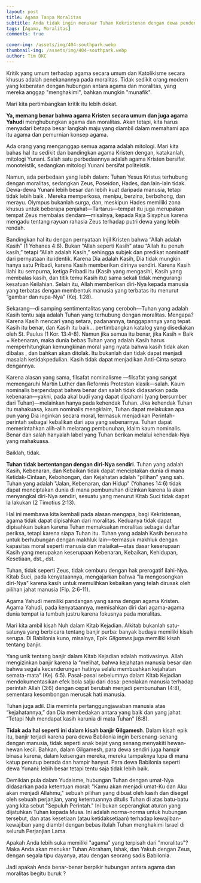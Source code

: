 ```yaml
---
layout: post
title: Agama Tanpa Moralitas
subtitle: Anda tidak ingin menukar Tuhan Kekristenan dengan dewa pendendam seperti Zeus.
tags: [Agama, Moralitas]
comments: true

cover-img: /assets/img/404-southpark.webp
thumbnail-img: /assets/img/404-southpark.webp
author: Tim DKC
---
```



Kritik yang umum terhadap agama secara umum dan Katolikisme secara khusus adalah penekanannya pada moralitas. Tidak sedikit orang modern yang keberatan dengan hubungan antara agama dan moralitas, yang mereka anggap "menghakimi", bahkan mungkin "munafik".

Mari kita pertimbangkan kritik itu lebih dekat.

**Ya, memang benar bahwa agama Kristen secara umum dan juga agama Yahudi** menghubungkan agama dan moralitas. Akan tetapi, kita harus menyadari betapa besar langkah maju yang diambil dalam memahami apa itu agama dan pemurnian konsep agama.

Ada orang yang menganggap semua agama adalah mitologi. Mari kita bahas hal itu sedikit dan bandingkan agama Kristen dengan, katakanlah, mitologi Yunani. Salah satu perbedaannya adalah agama Kristen bersifat monoteistik, sedangkan mitologi Yunani bersifat politeistik.

Namun, ada perbedaan yang lebih dalam: Tuhan Yesus Kristus terhubung dengan moralitas, sedangkan Zeus, Poseidon, Hades, dan lain-lain tidak. Dewa-dewa Yunani lebih besar dan lebih kuat daripada manusia, tetapi tidak lebih baik . Mereka memperkosa, menipu, berzina, berbohong, dan merayu. Olympus bukanlah surga, dan, meskipun Hades memiliki zona khusus untuk beberapa penjahat—Tartarus—tempat itu juga merupakan tempat Zeus membalas dendam—misalnya, kepada Raja Sisyphus karena mengadu tentang rayuan rahasia Zeus terhadap putri dewa yang lebih rendah.

Bandingkan hal itu dengan pernyataan Injil Kristen bahwa “Allah adalah Kasih” (1 Yohanes 4:8). Bukan “Allah seperti Kasih” atau “Allah itu penuh kasih,” tetapi “Allah adalah Kasih,” sehingga subjek dan predikat nominatif dari pernyataan itu identik. Karena Dia adalah Kasih, Dia tidak mungkin hanya satu Pribadi, karena Kasih memberikan dirinya sendiri. Karena Kasih Ilahi itu sempurna, ketiga Pribadi itu (Kasih yang mengasihi, Kasih yang membalas kasih, dan titik temu Kasih itu) sama sekali tidak mengurangi kesatuan Keilahian. Selain itu, Allah memberikan diri-Nya kepada manusia yang terbatas dengan membentuk manusia yang terbatas itu menurut “gambar dan rupa-Nya” (Kej. 1:28).

Sekarang—di samping sentimentalitas yang ceroboh—Tuhan yang adalah Kasih tentu saja adalah Tuhan yang terhubung dengan moralitas. Mengapa? Karena Kasih mencari yang setara, padanannya, tanggapannya yang tepat. Kasih itu benar, dan Kasih itu baik... pertimbangkan katalog yang disediakan oleh St. Paulus (1 Kor. 13:4-8). Namun jika semua itu benar, jika Kasih = Baik = Kebenaran, maka dunia bebas Tuhan yang adalah Kasih harus memperhitungkan kemungkinan moral yang nyata bahwa kasih tidak akan dibalas , dan bahkan akan ditolak. Itu bukanlah dan tidak dapat menjadi masalah ketidakpedulian. Kasih tidak dapat menjadikan Anti-Cinta setara dengannya.

Karena alasan yang sama, filsafat nominalisme —filsafat yang sangat memengaruhi Martin Luther dan Reformis Protestan klasik—salah. Kaum nominalis berpendapat bahwa benar dan salah tidak didasarkan pada kebenaran—yakni, pada akal budi yang dapat dipahami (yang bersumber dari Tuhan)—melainkan hanya pada kehendak Tuhan. Jika kehendak Tuhan itu mahakuasa, kaum nominalis mengklaim, Tuhan dapat melakukan apa pun yang Dia inginkan secara moral, termasuk menjadikan Perintah-perintah sebagai kebalikan dari apa yang sebenarnya. Tuhan dapat memerintahkan alih-alih melarang pembunuhan, klaim kaum nominalis. Benar dan salah hanyalah label yang Tuhan berikan melalui kehendak-Nya yang mahakuasa.

Baiklah, tidak.

**Tuhan tidak bertentangan dengan diri-Nya sendiri**. Tuhan yang adalah Kasih, Kebenaran, dan Kebaikan tidak dapat menciptakan dunia di mana Ketidak-Cintaan, Kebohongan, dan Kejahatan adalah "pilihan" yang sah. Tuhan yang adalah "Jalan, Kebenaran, dan Hidup" (Yohanes 14:6) tidak dapat menciptakan dunia di mana pembunuhan diizinkan karena Ia akan menyangkal diri-Nya sendiri, sesuatu yang menurut Kitab Suci tidak dapat Ia lakukan (2 Timotius 2:13).

Hal ini membawa kita kembali pada alasan mengapa, bagi Kekristenan, agama tidak dapat dipisahkan dari moralitas. Keduanya tidak dapat dipisahkan bukan karena Tuhan memaksakan moralitas sebagai daftar periksa, tetapi karena siapa Tuhan itu. Tuhan yang adalah Kasih berusaha untuk berhubungan dengan makhluk lain—termasuk makhluk dengan kapasitas moral seperti manusia dan malaikat—atas dasar keserupaan Kasih yang merupakan keserupaan Kebenaran, Kebaikan, Kehidupan, Kesetiaan, dst., dst.

Tuhan, tidak seperti Zeus, tidak cemburu dengan hak prerogatif ilahi-Nya. Kitab Suci, pada kenyataannya, mengajarkan bahwa "Ia mengosongkan diri-Nya" karena kasih untuk memulihkan kebaikan yang telah dirusak oleh pilihan jahat manusia (Flp. 2:6-11).

Agama Yahudi memiliki pandangan yang sama dengan agama Kristen. Agama Yahudi, pada kenyataannya, memisahkan diri dari agama-agama dunia tempat ia tumbuh justru karena fokusnya pada moralitas.

Mari kita ambil kisah Nuh dalam Kitab Kejadian. Alkitab bukanlah satu-satunya yang berbicara tentang banjir purba: banyak budaya memiliki kisah serupa. Di Babilonia kuno, misalnya, Epik <em>Gilgames</em> juga memiliki kisah tentang banjir.

Yang unik tentang banjir dalam Kitab Kejadian adalah motivasinya. Allah mengizinkan banjir karena Ia “melihat, bahwa kejahatan manusia besar dan bahwa segala kecenderungan hatinya selalu membuahkan kejahatan semata-mata” (Kej. 6:5). Pasal-pasal sebelumnya dalam Kitab Kejadian mendokumentasikan efek bola salju dari dosa: penolakan manusia terhadap perintah Allah (3:6) dengan cepat berubah menjadi pembunuhan (4:8), sementara kesombongan merusak hati manusia.

Tuhan juga adil. Dia meminta pertanggungjawaban manusia atas “kejahatannya,” dan Dia membedakan antara yang baik dan yang jahat: “Tetapi Nuh mendapat kasih karunia di mata Tuhan” (6:8).

**Tidak ada hal seperti ini dalam kisah banjir Gilgamesh**. Dalam kisah epik itu, banjir terjadi karena para dewa Babilonia ingin bersenang-senang dengan manusia, tidak seperti anak bejat yang senang menyakiti hewan-hewan kecil. Bahkan, dalam Gilgamesh, para dewa sendiri juga hampir binasa karena, dalam keisengan mereka, mereka tampaknya lupa di mana katup penutup berada dan hampir hanyut. Para dewa Babilonia seperti dewa Yunani: lebih besar tetapi tentu saja tidak lebih baik.

Demikian pula dalam Yudaisme, hubungan Tuhan dengan umat-Nya didasarkan pada ketentuan moral: "Kamu akan menjadi umat-Ku dan Aku akan menjadi Allahmu," sebuah pilihan yang dibuat oleh kasih dan disegel oleh sebuah perjanjian, yang ketentuannya ditulis Tuhan di atas batu-batu yang kita sebut "Sepuluh Perintah." Ini bukan seperangkat aturan yang dijatuhkan Tuhan kepada Musa. Ini adalah norma-norma untuk hubungan tersebut, dan atas kesetiaan (atau ketidaksetiaan) terhadap kewajiban-kewajiban yang diambil dengan bebas itulah Tuhan menghakimi Israel di seluruh Perjanjian Lama.

Apakah Anda lebih suka memiliki "agama" yang terpisah dari "moralitas"? Maka Anda akan menukar Tuhan Abraham, Ishak, dan Yakub dengan Zeus, dengan segala tipu dayanya, atau dengan seorang sadis Babilonia.

Jadi apakah Anda benar-benar berpikir hubungan antara agama dan moralitas begitu buruk ?

